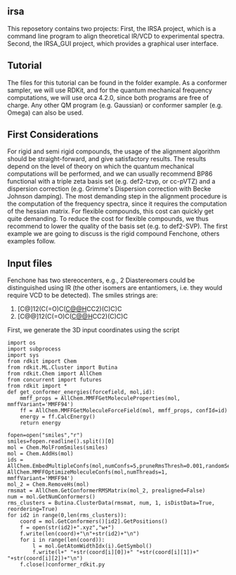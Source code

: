 ## irsa
This reposetory contains two projects:
First, the IRSA project, which is a command line program to align theoretical IR/VCD to experimental spectra.
Second, the IRSA_GUI project, which provides a graphical user interface.


## Tutorial
The files for this tutorial can be found in the folder example. As a conformer sampler, we will use RDKit, and for the quantum mechanical frequency computations, we will use orca 4.2.0, since both programs are free of charge. Any other QM program (e.g. Gaussian) or conformer sampler (e.g. Omega) can also be used.

## First Considerations
For rigid and semi rigid compounds, the usage of the alignment algorithm should be straight-forward, and give satisfactory results. The results depend on the level of theory on which the quantum mechanical computations will be performed, and we can usually recommend BP86 functional with a triple zeta basis set (e.g. def2-tzvp, or cc-pVTZ) and a dispersion correction (e.g. Grimme's Dispersion correction with Becke Johnson damping). The most demanding step in the alignment procedure is the computation of the frequency spectra, since it requires the computation of the hessian matrix. For flexible compounds, this cost can quickly get quite demanding. To reduce the cost for flexible compounds, we thus recommend to lower the quality of the basis set (e.g. to def2-SVP). The first example we are going to discuss is the rigid compound Fenchone, others examples follow.

## Input files
Fenchone has two stereocenters, e.g., 2 Diastereomers could be distinguished using IR (the other isomers are entantiomers, i.e. they would require VCD to be detected). The smiles strings are:
1. [C@]12(C(=O)C([C@@H](C1)CC2)(C)C)C
2. [C@@]12(C(=O)C([C@@H](C1)CC2)(C)C)C

First, we generate the 3D input coordinates using the script 
```
import os
import subprocess
import sys
from rdkit import Chem
from rdkit.ML.Cluster import Butina
from rdkit.Chem import AllChem
from concurrent import futures
from rdkit import *
def get_conformer_energies(forcefield, mol,id):
    mmff_props = AllChem.MMFFGetMoleculeProperties(mol, mmffVariant='MMFF94')
    ff = AllChem.MMFFGetMoleculeForceField(mol, mmff_props, confId=id)
    energy = ff.CalcEnergy()
    return energy

fopen=open("smiles","r")
smiles=fopen.readline().split()[0]
mol = Chem.MolFromSmiles(smiles)
mol = Chem.AddHs(mol)
ids = AllChem.EmbedMultipleConfs(mol,numConfs=5,pruneRmsThresh=0.001,randomSeed=42,numThreads=1,enforceChirality=True,useExpTorsionAnglePrefs=True,useBasicKnowledge=True) 
AllChem.MMFFOptimizeMoleculeConfs(mol,numThreads=1, mmffVariant='MMFF94')
mol_2 = Chem.RemoveHs(mol)
rmsmat = AllChem.GetConformerRMSMatrix(mol_2, prealigned=False)
num = mol.GetNumConformers()
rms_clusters = Butina.ClusterData(rmsmat, num, 1, isDistData=True, reordering=True)
for id2 in range(0,len(rms_clusters)):
    coord = mol.GetConformers()[id2].GetPositions()
    f = open(str(id2)+".xyz","w+")
    f.write(len(coord)+"\n"+str(id2)+"\n")
    for i in range(len(coord)):
        l = mol.GetAtomWidthIdx(i).GetSymbol()
        f.write(l+" "+str(coord[i][0])+" "+str(coord[i][1])+" "+str(coord[i][2])+"\n")
    f.close()conformer_rdkit.py
```















